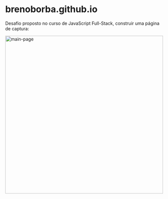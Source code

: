 # brenoborba.github.io
Desafio proposto no curso de JavaScript Full-Stack, construir uma página de captura:


<img height="500" alt="main-page" src="https://github.com/brenoborba/brenoborba.github.io/blob/main/assets/main-page.png">&nbsp;
